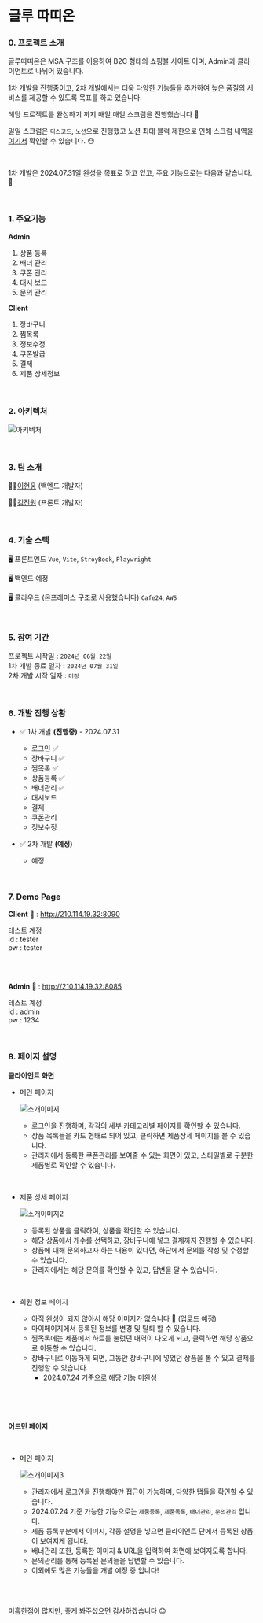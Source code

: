 # 글루 따띠온

### 0. 프로젝트 소개


<p>글루따띠온은 MSA 구조를 이용하여 B2C 형태의 쇼핑볼 사이트 이며, Admin과 클라이언트로 나뉘어 있습니다. </p>

<p>1차 개발을 진행중이고, 2차 개발에서는 더욱 다양한 기능들을 추가하여 높은 품질의 서비스를 제공할 수 있도록 목표를 하고 있습니다.</p>

<p>해당 프로젝트를 완성하기 까지 매일 매일 스크럼을 진행했습니다 🥹</p>

일일 스크럼은 ```디스코드```, ```노션```으로 진행했고 노션 최대 블럭 제한으로 인해 스크럼 내역을 [여기서](https://trello.com/b/GN2mLBAR/%EC%87%BC%ED%95%91%EB%AA%B0-%ED%94%84%EB%A1%9C%EC%A0%9D%ED%8A%B8) 확인할 수 있습니다. 😓

<br/>

<p>1차 개발은 2024.07.31일 완성을 목표로 하고 있고, 주요 기능으로는 다음과 같습니다. 🌟</p>


<br/>

### 1. 주요기능
<b>Admin</b>
1. 상품 등록
2. 배너 관리
3. 쿠폰 관리
4. 대시 보드
5. 문의 관리


<b>Client</b>
1. 장바구니
2. 찜목록
3. 정보수정
4. 쿠폰발급
5. 결제
6. 제품 상세정보

<br/>


### 2. 아키텍처
![아키텍처](https://github.com/user-attachments/assets/5ace4ed0-6245-41b2-9109-3ffd538196a5)

<br/>

### 3. 팀 소개
👨‍💻[이현웅](https://github.com/woong7361) (백엔드 개발자)

👨‍💻[김진원](https://github.com/hdev1004) (프론트 개발자)   

<br/>

### 4. 기술 스택

🖥️ 프론트엔드 
```Vue```, ```Vite```, ```StroyBook```, ```Playwright```

🖥️ 백엔드
예정

🖥️ 클라우드 (온프레미스 구조로 사용했습니다)
```Cafe24```, ```AWS```

<br/>


### 5. 참여 기간

프로젝트 시작일 : ```2024년 06월 22일``` <br/>
1차 개발 종료 일자 : ```2024년 07월 31일``` <br/>
2차 개발 시작 일자 : ```미정``` <br/>


<br/>

### 6. 개발 진행 상황

- ✅ 1차 개발 **(진행중)** - 2024.07.31
  - 로그인 ✅
  - 장바구니 ✅
  - 찜목록 ✅
  - 상품등록 ✅
  - 배너관리 ✅
  - 대시보드
  - 결제
  - 쿠폰관리
  - 정보수정

- ✅ 2차 개발 **(예정)**
   - 예정  
 
<br/>

### 7. Demo Page

<b>Client</b>
🔗 : <a href="http://210.114.19.32:8090" target="_blank">http://210.114.19.32:8090</a>
<p>테스트 계정<br>id : tester<br>pw : tester</p>

<br/>
<br/>

<b>Admin</b>
🔗 : <a href="http://210.114.19.32:8085" target="_blank">http://210.114.19.32:8085</a>
<p>테스트 계정<br>id : admin<br>pw : 1234</p>

<br/>


### 8. 페이지 설명
<b>클라이언트 화면</b>

- 메인 페이지
  
   ![소개이미지](https://github.com/user-attachments/assets/70f02264-3915-4ad2-a87d-36f913afe6b8)
   - 로그인을 진행하며, 각각의 세부 카테고리별 페이지를 확인할 수 있습니다.
   - 상품 목록들을 카드 형태로 되어 있고, 클릭하면 제품상세 페이지를 볼 수 있습니다.
   - 관리자에서 등록한 쿠폰관리를 보여줄 수 있는 화면이 있고, 스타일별로 구분한 제품별로 확인할 수 있습니다.
 
<br/>

- 제품 상세 페이지
  
   ![소개이미지2](https://github.com/user-attachments/assets/d3d6fbc5-eee7-4590-8eae-e645f2bdd017)
   - 등록된 상품을 클릭하여, 상품을 확인할 수 있습니다.
   - 해당 상품에서 개수를 선택하고, 장바구니에 넣고 결제까지 진행할 수 있습니다.
   - 상품에 대해 문의하고자 하는 내용이 있다면, 하단에서 문의를 작성 및 수정할 수 있습니다.
   - 관리자에서는 해당 문의를 확인할 수 있고, 답변을 달 수 있습니다.


<br/>

- 회원 정보 페이지
  
   - 아직 완성이 되지 않아서 해당 이미지가 없습니다 🥹 (업로드 예정)
   - 마이페이지에서 등록된 정보를 변경 및 탈퇴 할 수 있습니다.
   - 찜목록에는 제품에서 하트를 눌렀던 내역이 나오게 되고, 클릭하면 해당 상품으로 이동할 수 있습니다.
   - 장바구니로 이동하게 되면, 그동안 장바구니에 넣었던 상품을 볼 수 있고 결제를 진행할 수 있습니다.
      - 2024.07.24 기준으로 해당 기능 미완성

<br/>
<br/>
<br/>

<b>어드민 페이지</b>

<br/>

- 메인 페이지
  
   ![소개이미지3](https://github.com/user-attachments/assets/1dd58ef6-e1e7-45cf-bb5e-4cfbc19330da)
   - 관리자에서 로그인을 진행해야만 접근이 가능하며, 다양한 탭들을 확인할 수 있습니다.
   - 2024.07.24 기준 가능한 기능으로는 `제품등록`, `제품목록`, `배너관리`, `문의관리` 입니다.
   - 제품 등록부분에서 이미지, 각종 설명을 넣으면 클라이언트 단에서 등록된 상품이 보여지게 됩니다.
   - 배너관리 또한, 등록한 이미지 & URL을 입력하여 화면에 보여지도록 합니다.
   - 문의관리를 통해 등록된 문의들을 답변할 수 있습니다.
   - 이외에도 많은 기능들을 개발 예정 중 입니다!

<br/>
<br/>

<p>미흡한점이 많지만, 좋게 봐주셨으면 감사하겠습니다 😊</p>
